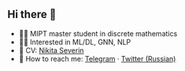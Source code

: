 ## Hi there :wave:
* :man_student: MIPT master student in discrete mathematics
* :man_technologist: Interested in ML/DL, GNN, NLP
* :briefcase: CV: [Nikita Severin](https://github.com/Nikis14/Nikis14/blob/main/Severin%20CV.pdf)
* :email: How to reach me: [Telegram](t.me/nikis14) · [Twitter (Russian)](https://twitter.com/NikitaSeverin10)

